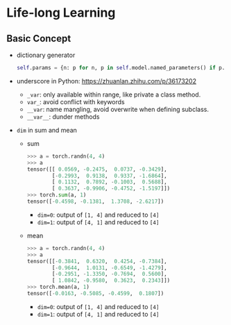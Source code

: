 # Life-long Learning

## Basic Concept

* dictionary generator

  ```python
  self.params = {n: p for n, p in self.model.named_parameters() if p.requires_grad} #extract all parameters in models
  ```

* underscore in Python: https://zhuanlan.zhihu.com/p/36173202

  * `_var`: only available within range, like private a class method.
  * `var_`: avoid conflict with keywords
  * `__var`: name mangling, avoid overwrite when defining subclass.
  * `__var__`: dunder methods

* `dim` in sum and mean

  * sum

    ```python
    >>> a = torch.randn(4, 4)
    >>> a
    tensor([[ 0.0569, -0.2475,  0.0737, -0.3429],
            [-0.2993,  0.9138,  0.9337, -1.6864],
            [ 0.1132,  0.7892, -0.1003,  0.5688],
            [ 0.3637, -0.9906, -0.4752, -1.5197]])
    >>> torch.sum(a, 1)
    tensor([-0.4598, -0.1381,  1.3708, -2.6217])
    ```

    * `dim=0`: output of `[1, 4]` and reduced to `[4]`
    * `dim=1`: output of `[4, 1]` and reduced to `[4]`

  * mean

    ```python
    >>> a = torch.randn(4, 4)
    >>> a
    tensor([[-0.3841,  0.6320,  0.4254, -0.7384],
            [-0.9644,  1.0131, -0.6549, -1.4279],
            [-0.2951, -1.3350, -0.7694,  0.5600],
            [ 1.0842, -0.9580,  0.3623,  0.2343]])
    >>> torch.mean(a, 1)
    tensor([-0.0163, -0.5085, -0.4599,  0.1807])
    ```

    * `dim=0`: output of `[1, 4]` and reduced to `[4]`
    * `dim=1`: output of `[4, 1]` and reduced to `[4]`